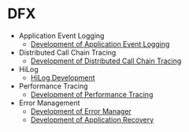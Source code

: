 # DFX

- Application Event Logging
  - [Development of Application Event Logging](hiappevent-guidelines.md)
- Distributed Call Chain Tracing
  - [Development of Distributed Call Chain Tracing](hitracechain-guidelines.md)
- HiLog
  - [HiLog Development](hilog-guidelines.md)
- Performance Tracing
  - [Development of Performance Tracing](hitracemeter-guidelines.md)
- Error Management
  - [Development of Error Manager](errormanager-guidelines.md)
  - [Development of Application Recovery](apprecovery-guidelines.md)
